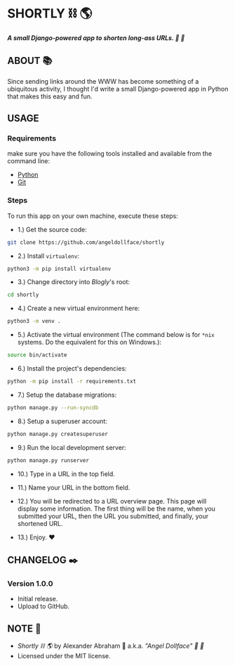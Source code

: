 # SHORTLY :chains: :earth_americas:

***A small Django-powered app to shorten long-ass URLs. :ribbon: :scroll:***

## ABOUT :books:

Since sending links around the WWW has become something of a ubiquitous activity, I thought I'd write a small Django-powered app in Python that makes this easy and fun.

## USAGE

### Requirements

make sure you have the following tools installed and available from the command line:

- [Python](https://python.org)
- [Git](https://git-scm.org)

### Steps

To run this app on your own machine, execute these steps:

- 1.) Get the source code:

```bash
git clone https://github.com/angeldollface/shortly
````

- 2.) Install `virtualenv`:

```bash
python3 -m pip install virtualenv
```

- 3.) Change directory into *Blogly*'s root:

```bash
cd shortly
````

- 4.) Create a new virtual environment here:

```bash
python3 -m venv .
```

- 5.) Activate the virtual environment (The command below is for `*nix` systems. Do the equivalent for this on Windows.):

```bash
source bin/activate
```

- 6.) Install the project's dependencies:

```bash
python -m pip install -r requirements.txt
```

- 7.) Setup the database migrations:

```bash
python manage.py --run-syncdb
```

- 8.) Setup a superuser account:

```bash
python manage.py createsuperuser
```

- 9.) Run the local development server:

```bash
python manage.py runserver
```

- 10.) Type in a URL in the top field.

- 11.) Name your URL in the bottom field.

- 12.) You will be redirected to a URL overview page. This page will display some information. The first thing will be the name, when you submitted your URL, then the URL you submitted, and finally, your shortened URL.

- 13.) Enjoy. :heart:


## CHANGELOG :black_nib:

### Version 1.0.0

- Initial release.
- Upload to GitHub.

## NOTE :scroll:

- *Shortly :chains: :earth_americas:* by Alexander Abraham :black_heart: a.k.a. *"Angel Dollface" :dolls: :ribbon:*
- Licensed under the MIT license.